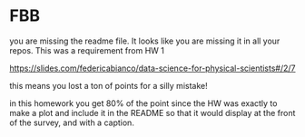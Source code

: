 # FBB

you are missing the readme file. It looks like you are missing it in all your repos. This was a requirement from HW 1

https://slides.com/federicabianco/data-science-for-physical-scientists#/2/7

this means you lost a ton of points for a silly mistake!

in this homework you get 80% of the point since the HW was exactly to make a plot and include it in the README  so that it would display at the front of the survey, and with a caption. 
